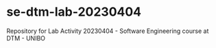 # se-dtm-lab-20230404
Repository for Lab Activity 20230404 - Software Engineering course at DTM - UNIBO
